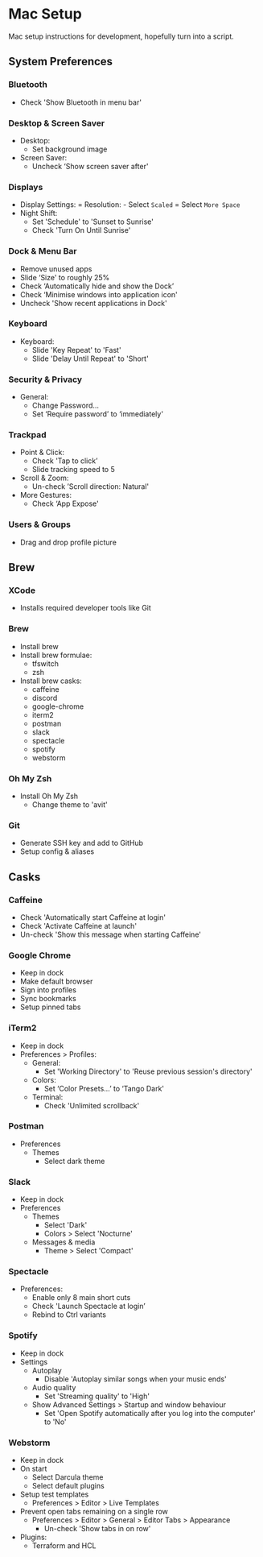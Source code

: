 Mac Setup
=========

Mac setup instructions for development, hopefully turn into a script.

System Preferences
------------------

### Bluetooth
- Check 'Show Bluetooth in menu bar'

### Desktop & Screen Saver
- Desktop:
    - Set background image
- Screen Saver:
    - Uncheck ‘Show screen saver after'

### Displays
- Display Settings:
    = Resolution:
        - Select `Scaled`
	= Select `More Space`
- Night Shift:
    - Set 'Schedule' to 'Sunset to Sunrise'
    - Check 'Turn On Until Sunrise'

### Dock & Menu Bar
- Remove unused apps
- Slide ‘Size' to roughly 25%
- Check ‘Automatically hide and show the Dock’
- Check ‘Minimise windows into application icon'
- Uncheck 'Show recent applications in Dock'

### Keyboard
- Keyboard:
    - Slide 'Key Repeat' to 'Fast'
    - Slide 'Delay Until Repeat' to 'Short'

### Security & Privacy
- General:
    - Change Password...
    - Set ‘Require password’ to ‘immediately'
   
### Trackpad
- Point & Click:
    - Check 'Tap to click’
    - Slide tracking speed to 5
- Scroll & Zoom:
    - Un-check ’Scroll direction: Natural'
- More Gestures:
    - Check ‘App Expose'

### Users & Groups
- Drag and drop profile picture

Brew
----

### XCode
- Installs required developer tools like Git

### Brew
- Install brew
- Install brew formulae:
    - tfswitch
    - zsh
- Install brew casks:
    - caffeine 
    - discord
    - google-chrome
    - iterm2
    - postman
    - slack
    - spectacle
    - spotify
    - webstorm

### Oh My Zsh
- Install Oh My Zsh
    - Change theme to 'avit'

### Git
- Generate SSH key and add to GitHub
- Setup config & aliases

Casks
--------

### Caffeine
- Check 'Automatically start Caffeine at login'
- Check 'Activate Caffeine at launch'
- Un-check 'Show this message when starting Caffeine'

### Google Chrome
- Keep in dock
- Make default browser
- Sign into profiles
- Sync bookmarks
- Setup pinned tabs

### iTerm2
- Keep in dock
- Preferences > Profiles:
    - General:
        - Set 'Working Directory' to 'Reuse previous session's directory'
    - Colors:
        - Set ‘Color Presets…’ to ‘Tango Dark'
    - Terminal:
        - Check 'Unlimited scrollback'

### Postman
- Preferences
    - Themes
        - Select dark theme

### Slack
- Keep in dock
- Preferences
    - Themes
        - Select 'Dark'
        - Colors > Select 'Nocturne'
    - Messages & media
        - Theme > Select 'Compact'

### Spectacle
- Preferences:
    - Enable only 8 main short cuts
    - Check 'Launch Spectacle at login’
    - Rebind to Ctrl variants

### Spotify
- Keep in dock
- Settings
    - Autoplay
        - Disable 'Autoplay similar songs when your music ends'
    - Audio quality
        - Set 'Streaming quality' to 'High'
    - Show Advanced Settings > Startup and window behaviour
        - Set 'Open Spotify automatically after you log into the computer' to 'No'

### Webstorm
- Keep in dock
- On start
    - Select Darcula theme
    - Select default plugins
- Setup test templates
    - Preferences > Editor > Live Templates
- Prevent open tabs remaining on a single row
    - Preferences > Editor > General > Editor Tabs > Appearance
        - Un-check 'Show tabs in on row'
- Plugins:
    - Terraform and HCL
